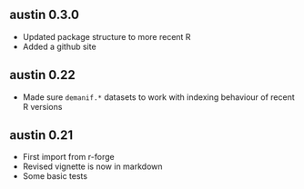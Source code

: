 ## austin 0.3.0

  * Updated package structure to more recent R 
  * Added a github site

## austin 0.22

  * Made sure `demanif.*` datasets to work with indexing behaviour of 
    recent R versions

## austin 0.21

  * First import from r-forge
  * Revised vignette is now in markdown
  * Some basic tests 


  
